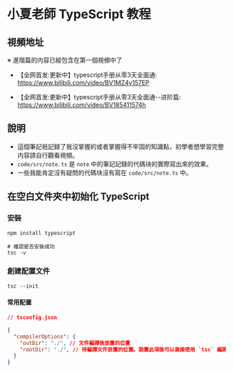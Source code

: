 # 小夏老師 TypeScript 教程

## 視頻地址

※ 進階篇的内容已經包含在第一個視頻中了

- 【全网首发:更新中】typescript手册从零3天全面通:  
  <https://www.bilibili.com/video/BV1MZ4y157EP>

- 【全网首发:更新中】typescript手册从零3天全面通--进阶篇:  
  <https://www.bilibili.com/video/BV185411574h>

## 說明

- 這個筆記衹記録了我沒掌握的或者掌握得不牢固的知識點，初學者想學習完整内容請自行觀看視頻。
- `code/src/note.ts` 是 `note` 中的筆記記録的代碼块的實際寫出來的效果。
- 一些我能肯定沒有疑問的代碼块沒有寫在 `code/src/note.ts` 中。

## 在空白文件夾中初始化 TypeScript

### 安裝

```shell
npm install typescript

# 確認是否安裝成功
tsc -v
```

### 創建配置文件

```shell
tsc --init
```

#### 常用配置

```json
// tsconfig.json

{
  "compilerOptions": {
    "outDir": "./", // 文件編譯後放置的位置
    "rootDir": "./", // 待編譯文件放置的位置。設置此項後可以直接使用 `tsc` 編譯，不需要指定文件。
  }
}
```

